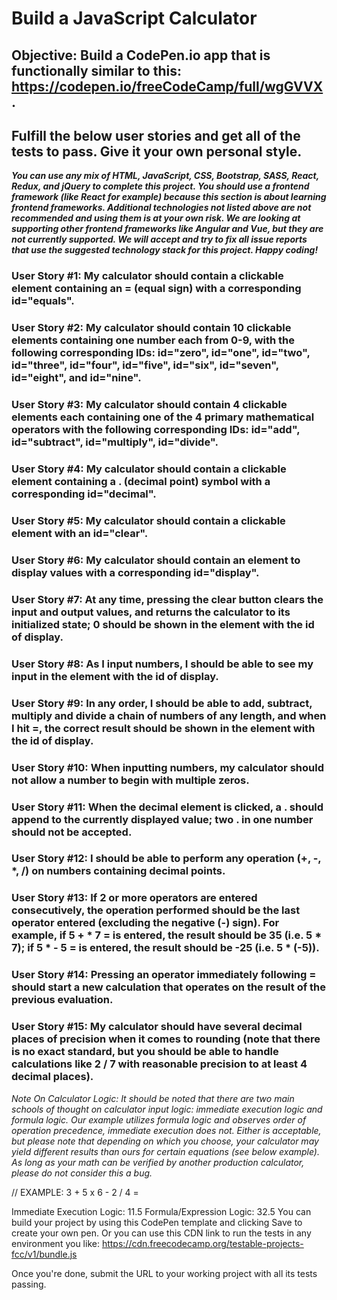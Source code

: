 # Build a JavaScript Calculator

 ## Objective: Build a CodePen.io app that is functionally similar to this: https://codepen.io/freeCodeCamp/full/wgGVVX.

## Fulfill the below user stories and get all of the tests to pass. Give it your own personal style.

**_You can use any mix of HTML, JavaScript, CSS, Bootstrap, SASS, React, Redux, and jQuery to complete this project. You should use a frontend framework (like React for example) because this section is about learning frontend frameworks. Additional technologies not listed above are not recommended and using them is at your own risk. We are looking at supporting other frontend frameworks like Angular and Vue, but they are not currently supported. We will accept and try to fix all issue reports that use the suggested technology stack for this project. Happy coding!_**

### User Story #1: My calculator should contain a clickable element containing an = (equal sign) with a corresponding id="equals".

### User Story #2: My calculator should contain 10 clickable elements containing one number each from 0-9, with the following corresponding IDs: id="zero", id="one", id="two", id="three", id="four", id="five", id="six", id="seven", id="eight", and id="nine".

### User Story #3: My calculator should contain 4 clickable elements each containing one of the 4 primary mathematical operators with the following corresponding IDs: id="add", id="subtract", id="multiply", id="divide".

### User Story #4: My calculator should contain a clickable element containing a . (decimal point) symbol with a corresponding id="decimal".

### User Story #5: My calculator should contain a clickable element with an id="clear".

### User Story #6: My calculator should contain an element to display values with a corresponding id="display".

### User Story #7: At any time, pressing the clear button clears the input and output values, and returns the calculator to its initialized state; 0 should be shown in the element with the id of display.

### User Story #8: As I input numbers, I should be able to see my input in the element with the id of display.

### User Story #9: In any order, I should be able to add, subtract, multiply and divide a chain of numbers of any length, and when I hit =, the correct result should be shown in the element with the id of display.

### User Story #10: When inputting numbers, my calculator should not allow a number to begin with multiple zeros.

### User Story #11: When the decimal element is clicked, a . should append to the currently displayed value; two . in one number should not be accepted.

### User Story #12: I should be able to perform any operation (+, -, *, /) on numbers containing decimal points.

### User Story #13: If 2 or more operators are entered consecutively, the operation performed should be the last operator entered (excluding the negative (-) sign). For example, if 5 + * 7 = is entered, the result should be 35 (i.e. 5 * 7); if 5 * - 5 = is entered, the result should be -25 (i.e. 5 * (-5)).

### User Story #14: Pressing an operator immediately following = should start a new calculation that operates on the result of the previous evaluation.

### User Story #15: My calculator should have several decimal places of precision when it comes to rounding (note that there is no exact standard, but you should be able to handle calculations like 2 / 7 with reasonable precision to at least 4 decimal places).

_Note On Calculator Logic: It should be noted that there are two main schools of thought on calculator input logic: immediate execution logic and formula logic. Our example utilizes formula logic and observes order of operation precedence, immediate execution does not. Either is acceptable, but please note that depending on which you choose, your calculator may yield different results than ours for certain equations (see below example). As long as your math can be verified by another production calculator, please do not consider this a bug._

// EXAMPLE: 3 + 5 x 6 - 2 / 4 =

Immediate Execution Logic: 11.5
Formula/Expression Logic: 32.5
You can build your project by using this CodePen template and clicking Save to create your own pen. Or you can use this CDN link to run the tests in any environment you like: https://cdn.freecodecamp.org/testable-projects-fcc/v1/bundle.js

Once you're done, submit the URL to your working project with all its tests passing.

